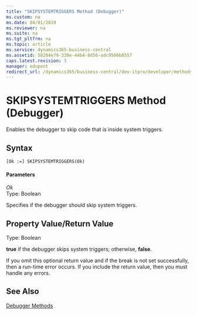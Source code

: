 ```yaml
---
title: "SKIPSYSTEMTRIGGERS Method (Debugger)"
ms.custom: na
ms.date: 04/01/2019
ms.reviewer: na
ms.suite: na
ms.tgt_pltfrm: na
ms.topic: article
ms.service: dynamics365-business-central
ms.assetid: 58204e79-338e-44b4-8d56-adc9506b8557
caps.latest.revision: 3
manager: edupont
redirect_url: /dynamics365/business-central/dev-itpro/developer/methods-auto/library
---
```


 

# SKIPSYSTEMTRIGGERS Method (Debugger)
Enables the debugger to skip code that is inside system triggers.  

## Syntax  

```  
[Ok :=] SKIPSYSTEMTRIGGERS(Ok)   
```  

#### Parameters  
 *Ok*  
 Type: Boolean  

 Specifies if the debugger should skip system triggers.  

## Property Value/Return Value  
 Type: Boolean  

 **true** if the debugger skips system triggers; otherwise, **false**.  

 If you omit this optional return value and if the break is not set successfully, then a run-time error occurs. If you include the return value, then you must handle any errors.  

## See Also  
 [Debugger Methods](devenv-debugger-methods.md)
